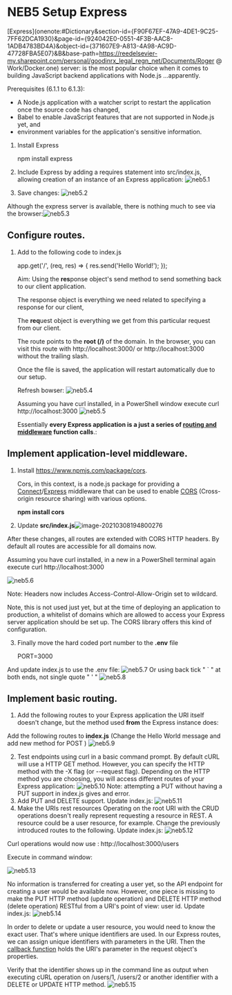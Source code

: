 # NEB5 Setup Express

[Express](onenote:#Dictionary&section-id={F90F67EF-47A9-4DE1-9C25-7FF62DCA1930}&page-id={924042E0-0551-4F3B-AAC8-1ADB4783BD4A}&object-id={371607E9-A813-4A98-AC9D-47728FBA5E07}&B&base-path=https://reedelsevier-my.sharepoint.com/personal/goodinrx_legal_regn_net/Documents/Roger @ Work/Docker.one) server: is the most popular choice when it comes to building JavaScript backend applications with Node.js ...apparently.

 Prerequisites (6.1.1 to 6.1.3):

- A Node.js application with a  watcher script to restart the application once the source code has changed, 
- Babel to enable JavaScript features that are not supported in Node.js yet, and 
- environment variables for the application's sensitive information. 

1.	Install Express
	
	npm install express

2.	Include Express by adding a  requires statement into src/index.js, allowing creation of an instance of an Express application:
![neb5.1](\images\neb\neb5.1.JPG)

3.	Save changes:
![neb5.2](.\images\neb\neb5.2.JPG)

  Although the express server is available, there is nothing much to see via the browser:![neb5.3](.\images\neb\neb5.3.JPG)

## Configure routes.

1.	Add to the following code to index.js

  	app.get('/', (req,  res) => {
  	    res.send('Hello World!');
  	});
  	
  	Aim: Using the **res**ponse object's send method to send something back to our client application. 
  	
  	The response object is everything we need related to specifying a response for our client, 
  	
  	The **req**uest object is everything we get from this particular request from our client. 
  	
  	The route points to the **root  (/)** of the domain. In the browser, you can visit this route with http://localhost:3000/ or http://localhost:3000 without the trailing slash.
  	
  	Once the file is saved, the application will restart automatically due to our setup. 
  	
  	Refresh bowser:
  	![neb5.4](D:\repos\github\ellimeg\learning-web-dev\node\minimal-express-bootstrap\docs\images\neb\neb5.4.JPG)
  	
  	Assuming you have curl installed, in a PowerShell window  execute curl http://localhost:3000  ![neb5.5](.\images\neb\neb5.5.png)
  	
  	Essentially **every Express application is a just a series of [routing and middleware](./Express.md) function calls**.:

## Implement application-level middleware.

1.	Install https://www.npmjs.com/package/cors. 

	Cors, in this context,  is a node.js package for providing a [Connect](http://www.senchalabs.org/connect/)/[Express](http://expressjs.com/) middleware that can be used to enable [CORS](http://en.wikipedia.org/wiki/Cross-origin_resource_sharing) (Cross-origin resource sharing) with various options.

	**npm install cors**

2. Update **src/index.js**![image-20210308194800276](C:\Users\goodinrx\AppData\Roaming\Typora\typora-user-images\image-20210308194800276.png)

After these changes, all routes are extended with CORS HTTP headers. By default all routes are accessible for all domains now.

Assuming you have curl installed, in a new in a PowerShell terminal again execute curl http://localhost:3000 

![neb5.6](.\images\neb\neb5.6.png)

Note: Headers now includes Access-Control-Allow-Origin set to wildcard.

Note, this is not used just yet, but at the time of deploying an application to production, a whitelist of domains which are allowed to access your Express server application should be set up. The CORS library offers this kind of configuration. 

3. Finally move the hard coded port number to the **.env** file

  	PORT=3000

And update index.js to use the .env file:
![neb5.7](.\images\neb\neb5.7.JPG)
Or using back tick " ` " at both ends, not single quote " ' "
![neb5.8](.\images\neb\neb5.8.JPG) 



## Implement basic routing.

1. Add the following routes to your Express application the URI itself doesn't change, but the method used **from** the Express instance does:

Add the following routes to **index.js** (Change the Hello World message and add new method for POST )
![neb5.9](.\images\neb\neb5.9.JPG)

2. Test endpoints using curl in a basic command prompt.
By default cURL will use a HTTP GET method. However, you can specify the HTTP method with the -X flag (or --request flag). Depending on the HTTP method you are choosing, you will access different routes of your Express application: 
![neb5.10](.\images\neb\neb5.10.png)
Note: attempting a PUT without having a PUT support in index.js gives and error.
3. Add PUT and DELETE support. Update index.js:
![neb5.11](.\images\neb\neb5.11.JPG)
4. Make the URIs rest resources
Operating on the root URI with the CRUD operations doesn't really represent requesting a resource in REST. A resource could be a user resource, for example. Change the previously introduced routes to the following. Update index.js:
![neb5.12](.\images\neb\neb5.12.JPG)

Curl operations would now use : http://localhost:3000/users

Execute in command window:

![neb5.13](.\images\neb\neb5.13.png)

No information is transferred for creating a user yet, so the API endpoint for creating a user would be available now. However, one piece is missing to make the PUT HTTP method (update operation) and DELETE HTTP method (delete operation) RESTful from a URI's point of view: user id. Update index.js:
![neb5.14](.\images\neb\neb5.14.JPG)

In order to delete or update a user resource, you would need to know the exact user. That's where unique identifiers are used. In our Express routes, we can assign unique identifiers with parameters in the URI. Then the [callback function](https://www.robinwieruch.de/javascript-callback-function) holds the URI's parameter in the request object's properties.

Verify that the identifier shows up in the command line as output when executing cURL operation on /users/1, /users/2 or another identifier with a DELETE or UPDATE HTTP method.
![neb5.15](.\images\neb\neb5.15.png)